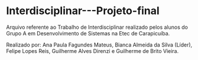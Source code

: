 # Interdisciplinar---Projeto-final

Arquivo referente ao Trabalho de Interdisciplinar realizado pelos alunos do Grupo A em Desenvolvimento de Sistemas na Etec de Carapicuíba.

Realizado por:
Ana Paula Fagundes Mateus,
Bianca Almeida da Silva (Líder),
Felipe Lopes Reis,
Guilherme Alves Direnzi e
Guilherme de Brito Vieira.

